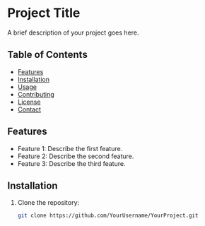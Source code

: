 # Project Title

A brief description of your project goes here.

## Table of Contents
- [Features](#features)
- [Installation](#installation)
- [Usage](#usage)
- [Contributing](#contributing)
- [License](#license)
- [Contact](#contact)

## Features

- Feature 1: Describe the first feature.
- Feature 2: Describe the second feature.
- Feature 3: Describe the third feature.

## Installation

1. Clone the repository:
   ```bash
   git clone https://github.com/YourUsername/YourProject.git
